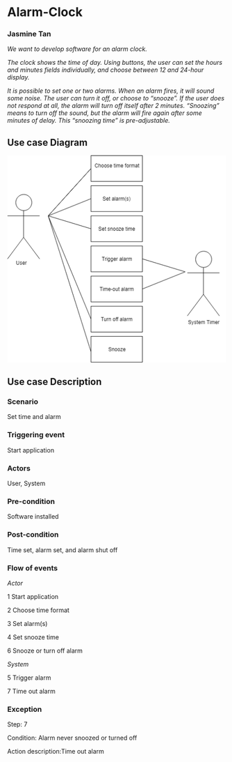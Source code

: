 # Alarm-Clock

### Jasmine Tan

*We want to develop software for an alarm clock.*

*The clock shows the time of day. Using buttons, the user can set the hours and minutes fields individually, and choose between 12 and 24-hour display.*

*It is possible to set one or two alarms. When an alarm fires, it will sound some noise. The user can turn it off, or choose to “snooze”. If the user does not respond at all, the alarm will turn off itself after 2 minutes. “Snoozing” means to turn off the sound, but the alarm will fire again after some minutes of delay. This “snoozing time” is pre-adjustable.*

## Use case Diagram
![alt text](https://github.com/jasminetan/alarm-clock/blob/master/diagram.png)

## Use case Description

### Scenario
Set time and alarm

### Triggering event
Start application

### Actors
User, System

### Pre-condition
Software installed

### Post-condition
Time set, alarm set, and alarm shut off

### Flow of events
*Actor*

1 Start application

2 Choose time format

3 Set alarm(s)

4 Set snooze time

6 Snooze or turn off alarm



*System*

5 Trigger alarm

7 Time out alarm

### Exception
Step: 7   

Condition: Alarm never snoozed or turned off  

Action description:Time out alarm 
